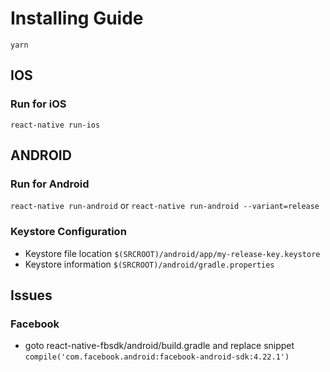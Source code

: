 # Installing Guide
`yarn`

## IOS
### Run for iOS
`react-native run-ios`

## ANDROID
### Run for Android
`react-native run-android` or
`react-native run-android --variant=release`

### Keystore Configuration
 - Keystore file location `$(SRCROOT)/android/app/my-release-key.keystore`
 - Keystore information `$(SRCROOT)/android/gradle.properties`


## Issues
### Facebook
 - goto react-native-fbsdk/android/build.gradle and replace snippet 
    `compile('com.facebook.android:facebook-android-sdk:4.22.1')`